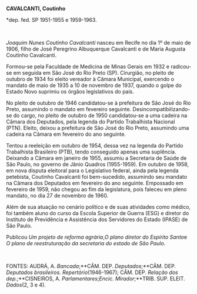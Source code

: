 **CAVALCANTI, Coutinho**

\*dep. fed. SP 1951-1955 e 1959-1963.

 

*Joaquim Nunes Coutinho Cavalcanti* nasceu em Recife no dia 1º de maio
de 1906, filho de José Peregrino Albuquerque Cavalcanti e de Maria
Augusta Coutinho Cavalcanti.

Formou-se pela Faculdade de Medicina de Minas Gerais em 1932 e
radicou-se em seguida em São José do Rio Preto (SP). Cirurgião, no
pleito de outubro de 1934 foi eleito vereador à Câmara Municipal,
exercendo o mandato de maio de 1935 a 10 de novembro de 1937, quando o
golpe do Estado Novo suprimiu os órgãos legislativos do país.

No pleito de outubro de 1946 candidatou-se à prefeitura de São José do
Rio Preto, assumindo o mandato em fevereiro seguinte.
Desincompatibilizando-se do cargo, no pleito de outubro de 1950
candidatou-se a uma cadeira na Câmara dos Deputados, pela legenda do
Partido Trabalhista Nacional (PTN). Eleito, deixou a prefeitura de São
José do Rio Preto, assumindo uma cadeira na Câmara em fevereiro do ano
seguinte.

Tentou a reeleição em outubro de 1954, dessa vez na legenda do Partido
Trabalhista Brasileiro (PTB), tendo conseguido apenas uma suplência.
Deixando a Câmara em janeiro de 1955, assumiu a Secretaria de Saúde de
São Paulo, no governo de Jânio Quadros (1955-1959). Em outubro de 1958,
em nova disputa eleitoral para o Legislativo federal, ainda pela legenda
petebista, Coutinho Cavalcanti foi bem-sucedido, assumindo seu mandato
na Câmara dos Deputados em fevereiro do ano seguinte. Empossado em
fevereiro de 1959, não chegou ao fim da legislatura, pois faleceu em
pleno mandato, no dia 27 de novembro de 1960.

Além de sua atuação no cenário político e de suas atividades como
médico, foi também aluno do curso da Escola Superior de Guerra (ESG) e
diretor do Instituto de Previdência e Assistência dos Servidores do
Estado (IPASE) de São Paulo.

Publicou *Um projeto de reforma agrária*,*O plano diretor do Espírito
Santo*e *O plano de reestruturação da secretaria do estado de São
Paulo*.

 

FONTES: AUDRÁ, A. *Bancada*;**CÂM. DEP. *Deputados*;**CÂM. DEP.
*Deputados brasileiros. Repertório*(1946-1967); CÂM. DEP. *Relação dos
dep.*;**CISNEIROS, A. *Parlamentares*;*Encic. Mirador*;**TRIB. SUP.
ELEIT. *Dados*(2, 3 e 4).

 

 
